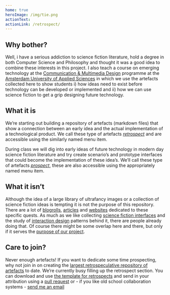 ```yaml
---
home: true
heroImage: /img/tie.png
actionText:
actionLink: /retrospect/
---
```

## Why bother?

Well, i have a serious addiction to science fiction literature, hold a degree in both Computer Science and Philosophy and thought it was a good idea to combine these interests in this project. I also teach a course on emerging technology at the [Communication & Multimedia Design](https://www.cmd-amsterdam.nl/english/) programme at the [Amsterdam University of Applied Sciences](http://www.amsterdamuas.com/) in which we use the artefacts collected here to show students i) how ideas need to exist before technology can be developed or implemented and ii) how we can use science fiction to get a grip designing future technology.

## What it is

We’re starting out building a repository of artefacts (markdown files) that show a connection between an early idea and the actual implementation of a technological product. We call these type of artefacts [*retrospect*](/retrospect/) and are accessible using the similarly named menu item. 

During class we will dig into early ideas of future technology in modern day science fiction literature and try create scenario’s and prototype interfaces that could become the implementation of these idea’s. We’ll call these type of artefacts [*prospect*](/prospect/), these are also accessible using the appropriately named menu item.

## What it isn’t

Although the idea of a large library of ultrafancy images or a collection of science fiction ideas is tempting it is not the purpose of this repository. There are a lot of [blogrolls](http://sciencefictioninterfaces.tumblr.com/), [articles](https://www.glow-internet.com/infographics/50-years-of-visionary-scifi-computer-interface-designs/) and [websites](http://www.technovelgy.com/) dedicated to these specific quests. As much as we like collecting [science fiction interfaces](https://www.noteloop.com/kit/fui/) and the study of [interaction design](https://scifiinterfaces.com/) patterns behind it, there are people already doing that. Of course there might be some overlap here and there, but only if it serves the [purpose of our project](#what-it-is).

## Care to join?

Never enough artefacts! If you want to dedicate some time prospecting, why not join in on creating the [largest retrospeculative repository of artefacts](https://github.com/ju5tu5/retrospeculative) to date. We’re currently busy filling up the retrospect section. You can download and use [the template  for retrospects](https://raw.githubusercontent.com/ju5tu5/retrospeculative/master/template.md) and send in your attribution using a [pull request](https://github.com/ju5tu5/retrospeculative/pulls) or - if you like old school collaboration systems - [send me an email](mailto:justus@ju5tu5.nl)
